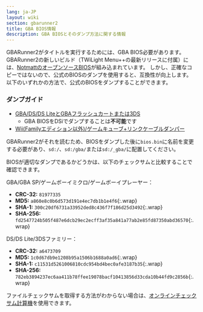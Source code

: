 ```yaml
---
lang: ja-JP
layout: wiki
section: gbarunner2
title: GBA BIOS情報
description: GBA BIOSとそのダンプ方法に関する情報
---
```


GBARunner2がタイトルを実行するためには、GBA BIOS必要があります。 GBARunner2の新しいビルド（TWiLight Menu++の最新リリースに付属）には、[NotmattのオープンソースBIOS](https://github.com/Normmatt/gba_bios)が組み込まれています。 しかし、正確なコピーではないので、公式のBIOSのダンプを使用すると、互換性が向上します。 以下のいずれかの方法で、公式のBIOSをダンプすることができます。

### ダンプガイド

- [GBA/DS/DS LiteとGBAフラッシュカートまたは3DS](https://glazedbelmont.github.io/gbabiosdump/)
   - GBA BIOSをDSiでダンプすることは**不可能**です
- [Wii(Familyエディション以外)/ゲームキューブ+リンクケーブルダンパー](https://github.com/FIX94/gba-link-cable-dumper)

GBARunner2がそれを読むため、BIOSをダンプした後に`bios.bin`に名前を変更する必要があり、`sd:/`、`sd:/gba/`または`sd:/_gba/`に配置してください。

BIOSが適切なダンプであるかどうかは、以下のチェックサムと比較することで確認できます。

GBA/GBA SP/ゲームボーイミクロ/ゲームボーイプレーヤー：
- **CRC-32:** `81977335`
- **MD5:** `a860e8c0b6d573d191e4ec7db1b1e4f6`{:.wrap}
- **SHA-1:** `300c20df6731a33952ded8c436f7f186d25d3492`{:.wrap}
- **SHA-256:** `fd2547724b505f487e6dcb29ec2ecff3af35a841a77ab2e85fd87350abd36570`{:.wrap}

DS/DS Lite/3DSファミリー：
- **CRC-32:** `a6473709`
- **MD5:** `1c0d67db9e1208b95a1506b1688a0ad6`{:.wrap}
- **SHA-1:** `c11531d5261006810cdc954bd4bec0afe3187b35`{:.wrap}
- **SHA-256:** `782eb3894237ec6aa411b78ffee19078bacf10413856d33cda10b44fd9c2856b`{:.wrap}

ファイルチェックサムを取得する方法がわからない場合は、[オンラインチェックサム計算機](https://emn178.github.io/online-tools/crc32_checksum.html)を使用できます。
